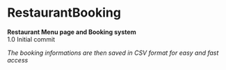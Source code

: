 # RestaurantBooking
**Restaurant Menu page and Booking system**<br>
1.0 Initial commit<br>

*The booking informations are then saved in CSV format for easy and fast access*
